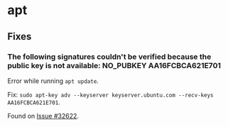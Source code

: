 # apt

## Fixes

### The following signatures couldn't be verified because the public key is not available: NO_PUBKEY AA16FCBCA621E701

Error while running `apt update`.

Fix: `sudo apt-key adv --keyserver keyserver.ubuntu.com --recv-keys AA16FCBCA621E701`.

Found on [Issue #32622](https://github.com/hashicorp/terraform/issues/32622#issuecomment-1425882901).

